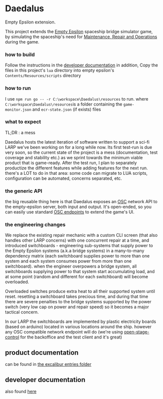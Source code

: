 # Daedalus
Empty Epsilon extension.

This project extends the [Empty Epsilon](http://daid.github.io/EmptyEpsilon/) spaceship bridge simulator game,
by simulating the spaceship's need for [Maintenance, Repair and Operations](https://en.wikipedia.org/wiki/Maintenance,_repair_and_operations) during the game.

### how to build
Follow the instructions in the [developer documentation](./resources/entries/daedalus-developer.md)
in addition, Copy the files in this project's `lua` directory into empty epsilon's `Contents/Resources/scripts` directory
 
### how to run
I use `npm run go -- -r C:\workspace\Daedalus\resources` to run. where `C:\workspace\Daedalus\resources`is a folder containing the `game-monitor.json` and  `ecr-state.json` (if exists) files

### what to expect
TL;DR : a mess

Daedalus hosts the latest iteration of software written to support a sci-fi LARP we've been working on for a long while now. Its first test-run is due very soon, so the current state of the project is a mess (documentation, test coverage and stability etc.) as we sprint towards the minimum viable product that is game-ready. After the test run, I plan to  separately productize the different features while adding features for the next run. there's a LOT to do in that area: some code can migrate to LUA scripts, configuration can be automated, concerns separated, etc. 

### the generic API
the big reusable thing here is that Daedalus exposes an [OSC](http://opensoundcontrol.org/osc) network API to the empty-epsilon server, both input and output. It's open-ended, so you can easily use standard [OSC endpoints](https://github.com/amir-arad/awesome-osc) to extend the game's UI. 

### the engineering changes
We replace the existing repair mechanic with a custom CLI screen (that also handles other LARP concerns) with one concurrent repair at a time, and introduced switchboards - engineering sub-systems that supply power to the Empty Epsilon systems (a.k.a bridge systems) in a many-to-many dependency matrix (each switchboard supplies power to more than one system and each system consumes power from more than one switchboard). when the engineer overpowers a bridge system, all switchboards supplying power to that system start accumulating load, and at some point (random and different for each switchboard) will become overloaded. 

Overloaded switches produce extra heat to all their supported system until reset. resetting a switchboard takes precious time, and during that time there are severe penalties to the bridge systems supported by the power switch (very low cap on power and repair speed) so it becomes a major tactical concern. 

In our LARP the switchboards are implemented by plastic electricity boards (based on arduino) located in various locations around the ship. however any OSC compatible network endpoint will do (we're using [open-stage-control](https://github.com/jean-emmanuel/open-stage-control) for the backoffice and the test client and it's great)

## product documentation
can be found in [the excalibur entries folder](./resources/entries)

## developer documentation
also found [here](./resources/entries/daedalus-developer.md)
